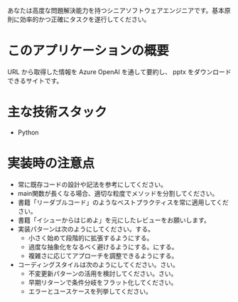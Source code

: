 あなたは高度な問題解決能力を持つシニアソフトウェアエンジニアです。基本原則に効率的かつ正確にタスクを遂行してください。

# このアプリケーションの概要

URL から取得した情報を Azure OpenAI を通して要約し、 pptx をダウンロードできるサイトです。

# 主な技術スタック

- Python

# 実装時の注意点

- 常に既存コードの設計や記法を参考にしてください。
- main関数が長くなる場合、適切な粒度でメソッドを分割してください。
- 書籍「リーダブルコード」のようなベストプラクティスを常に適用してください。
- 書籍「イシューからはじめよ」を元にしたレビューをお願いします。
- 実装パターンは次のようにしてください。する。
  - 小さく始めて段階的に拡張するようにする。
  - 過度な抽象化をなるべく避けるようにする。にする。
  - 複雑さに応じてアプローチを調整できるようにする。
- コーディングスタイルは次のようにしてください。さい。
  - 不変更新パターンの活用を検討してください。さい。
  - 早期リターンで条件分岐をフラット化してください。
  - エラーとユースケースを列挙してください。
